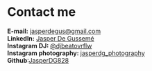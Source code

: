 # Contact me

<b>E-mail:</b> <a target="_blank" href="mailto:jasperdegus@gmail.com">jasperdegus@gmail.com</a><br>
<b>LinkedIn:</b> <a target="_blank" id="social-link" href="https://www.linkedin.com/in/jasperdegusseme">Jasper De Gussemé</a><br>
<b>Instagram DJ: </b> <a target="_blank" href="https://instagram.com/djbeatovrflw">@djbeatovrflw</a><br>
<b>Instagram photography: </b> <a target="_blank" href="https://instagram.com/jasperdg_photography">jasperdg_photography</a><br>
<b>Github</b>:<a target="_blank" href="https://github.com/JasperDG828">JasperDG828</a>
